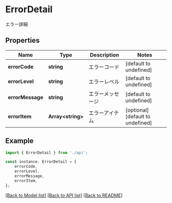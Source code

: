 # ErrorDetail

エラー詳細

## Properties

Name | Type | Description | Notes
------------ | ------------- | ------------- | -------------
**errorCode** | **string** | エラーコード | [default to undefined]
**errorLevel** | **string** | エラーレベル | [default to undefined]
**errorMessage** | **string** | エラーメッセージ | [default to undefined]
**errorItem** | **Array&lt;string&gt;** | エラーアイテム | [optional] [default to undefined]

## Example

```typescript
import { ErrorDetail } from './api';

const instance: ErrorDetail = {
    errorCode,
    errorLevel,
    errorMessage,
    errorItem,
};
```

[[Back to Model list]](../README.md#documentation-for-models) [[Back to API list]](../README.md#documentation-for-api-endpoints) [[Back to README]](../README.md)
